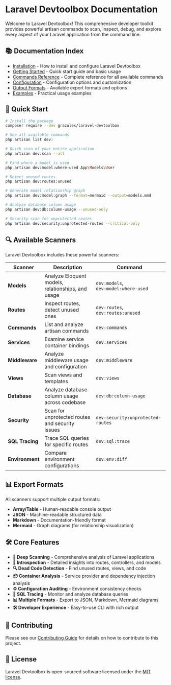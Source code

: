 # Laravel Devtoolbox Documentation

Welcome to Laravel Devtoolbox! This comprehensive developer toolkit provides powerful artisan commands to scan, inspect, debug, and explore every aspect of your Laravel application from the command line.

## 📚 Documentation Index

- [Installation](installation.md) - How to install and configure Laravel Devtoolbox
- [Getting Started](getting-started.md) - Quick start guide and basic usage
- [Commands Reference](commands/) - Complete reference for all available commands
- [Configuration](configuration.md) - Configuration options and customization
- [Output Formats](output-formats.md) - Available export formats and options
- [Examples](../examples/) - Practical usage examples

## 🚀 Quick Start

```bash
# Install the package
composer require --dev grazulex/laravel-devtoolbox

# See all available commands
php artisan list dev:

# Quick scan of your entire application
php artisan dev:scan --all

# Find where a model is used
php artisan dev:model:where-used App\Models\User

# Detect unused routes
php artisan dev:routes:unused

# Generate model relationship graph
php artisan dev:model:graph --format=mermaid --output=models.mmd

# Analyze database column usage
php artisan dev:db:column-usage --unused-only

# Security scan for unprotected routes
php artisan dev:security:unprotected-routes --critical-only
```

## 🔍 Available Scanners

Laravel Devtoolbox includes these powerful scanners:

| Scanner | Description | Command |
|---------|-------------|---------|
| **Models** | Analyze Eloquent models, relationships, and usage | `dev:models`, `dev:model:where-used` |
| **Routes** | Inspect routes, detect unused ones | `dev:routes`, `dev:routes:unused` |
| **Commands** | List and analyze artisan commands | `dev:commands` |
| **Services** | Examine service container bindings | `dev:services` |
| **Middleware** | Analyze middleware usage and configuration | `dev:middleware` |
| **Views** | Scan views and templates | `dev:views` |
| **Database** | Analyze database column usage across codebase | `dev:db:column-usage` |
| **Security** | Scan for unprotected routes and security issues | `dev:security:unprotected-routes` |
| **SQL Tracing** | Trace SQL queries for specific routes | `dev:sql:trace` |
| **Environment** | Compare environment configurations | `dev:env:diff` |

## 📊 Export Formats

All scanners support multiple output formats:

- **Array/Table** - Human-readable console output
- **JSON** - Machine-readable structured data
- **Markdown** - Documentation-friendly format
- **Mermaid** - Graph diagrams (for relationship visualization)

## 🛠 Core Features

- **🔎 Deep Scanning** - Comprehensive analysis of Laravel applications
- **🧠 Introspection** - Detailed insights into routes, controllers, and models
- **🔍 Dead Code Detection** - Find unused routes, views, and code
- **📦 Container Analysis** - Service provider and dependency injection analysis
- **⚙️ Configuration Auditing** - Environment consistency checks
- **🔄 SQL Tracing** - Monitor and analyze database queries
- **📊 Multiple Formats** - Export to JSON, Markdown, Mermaid diagrams
- **🛠 Developer Experience** - Easy-to-use CLI with rich output

## 🤝 Contributing

Please see our [Contributing Guide](../CONTRIBUTING.md) for details on how to contribute to this project.

## 📄 License

Laravel Devtoolbox is open-sourced software licensed under the [MIT license](../LICENSE.md).